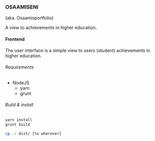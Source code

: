 ### OSAAMISENI

(aka. Osaamisportfolio)

A view to achievements in higher education.

#### Frontend

The user interface is a simple view to users (student) achievements in higher education.

###### Requirements

- NodeJS
    - yarn
    - grunt

###### Build & install

```sh
yarn install
grunt build
```

```sh
cp -r dist/ [to wherever]
```

